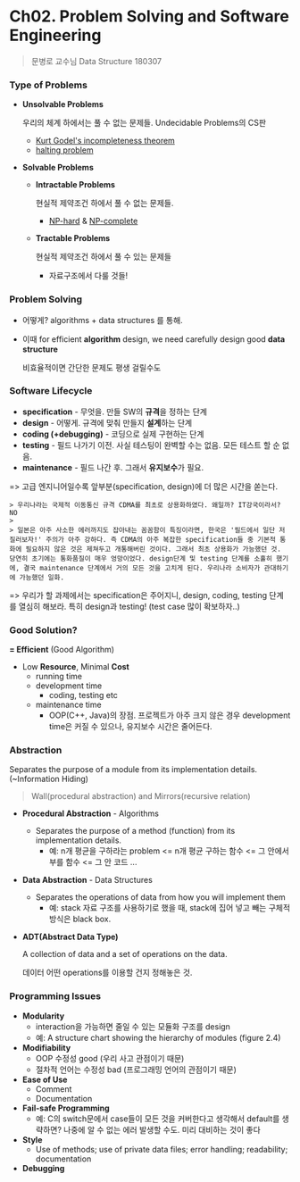 # Ch02. Problem Solving and Software Engineering

> 문병로 교수님 Data Structure 180307



### Type of Problems

- **Unsolvable Problems**

  우리의 체계 하에서는 풀 수 없는 문제들. Undecidable Problems의 CS판

  - [Kurt Godel's incompleteness theorem](https://en.wikipedia.org/wiki/G%C3%B6del%27s_incompleteness_theorems)
  - [halting problem](https://en.wikipedia.org/wiki/Halting_problem)

- **Solvable Problems**

  - **Intractable Problems**

    현실적 제약조건 하에서 풀 수 없는 문제들.

    - [NP-hard](https://en.wikipedia.org/wiki/NP-hardness) & [NP-complete](https://en.wikipedia.org/wiki/NP-completeness)

  - **Tractable Problems**

    현실적 제약조건 하에서 풀 수 있는 문제들

    - 자료구조에서 다룰 것들!



### Problem Solving

- 어떻게? algorithms + data structures 를 통해.

- 이때 for efficient **algorithm** design, we need carefully design good **data structure**

  비효율적이면 간단한 문제도 평생 걸릴수도



### Software Lifecycle

- **specification** - 무엇을. 만들 SW의 **규격**을 정하는 단계
- **design** - 어떻게. 규격에 맞춰 만들지 **설계**하는 단계
- **coding (+debugging)** - 코딩으로 실제 구현하는 단계
- **testing** - 필드 나가기 이전. 사실 테스팅이 완벽할 수는 없음. 모든 테스트 할 순 없음. 
- **maintenance** - 필드 나간 후. 그래서 **유지보수**가 필요.

=> 고급 엔지니어일수록 앞부분(specification, design)에 더 많은 시간을 쏟는다. 

	> 우리나라는 국제적 이동통신 규격 CDMA를 최초로 상용화하였다. 왜일까? IT강국이라서? NO
	>
	> 일본은 아주 사소한 에러까지도 잡아내는 꼼꼼함이 특징이라면, 한국은 '필드에서 일단 저질러보자!' 주의가 아주 강하다. 즉 CDMA의 아주 복잡한 specification들 중 기본적 통화에 필요하지 않은 것은 제쳐두고 개통해버린 것이다. 그래서 최초 상용화가 가능했던 것. 당연히 초기에는 통화품질이 매우 엉망이었다. design단계 및 testing 단계를 소홀히 했기에, 결국 maintenance 단계에서 거의 모든 것을 고치게 된다. 우리나라 소비자가 관대하기에 가능했던 일화.

=> 우리가 할 과제에서는 specification은 주어지니, design, coding, testing 단계를 열심히 해보라. 특히 design과 testing! (test case 많이 확보하자..)



### Good Solution?

**= Efficient** (Good Algorithm)

- Low **Resource**, Minimal **Cost**
  - running time
  - development time
    - coding, testing etc
  - maintenance time
    - OOP(C++, Java)의 장점. 프로젝트가 아주 크지 않은 경우 development time은 커질 수 있으나, 유지보수 시간은 줄어든다. 



### Abstraction

Separates the purpose of a module from its implementation details. (~Information Hiding)

> Wall(procedural abstraction) and Mirrors(recursive relation)

- **Procedural Abstraction** - Algorithms

  - Separates the purpose of a method (function) from its implementation details.
    - 예: n개 평균을 구하라는 problem <= n개 평균 구하는 함수 <= 그 안에서 부를 함수 <= 그 안 코드 ...

- **Data Abstraction** - Data Structures

  - Separates the operations of data from how you will implement them
    - 예: stack 자료 구조를 사용하기로 했을 때, stack에 집어 넣고 빼는 구체적 방식은 black box.

- **ADT(Abstract Data Type)**

  A collection of data and a set of operations on the data.

  데이터 어떤 operations를 이용할 건지 정해놓은 것.



### Programming Issues

- **Modularity**
  - interaction을 가능하면 줄일 수 있는 모듈화 구조를 design
  - 예: A structure chart showing the hierarchy of modules (figure 2.4)
- **Modifiability**
  - OOP 수정성 good (우리 사고 관점이기 때문)
  - 절차적 언어는 수정성 bad (프로그래밍 언어의 관점이기 때문)
- **Ease of Use**
  - Comment
  - Documentation
- **Fail-safe Programming**
  - 예: C의 switch문에서 case들이 모든 것을 커버한다고 생각해서 default를 생략하면? 나중에 알 수 없는 에러 발생할 수도. 미리 대비하는 것이 좋다
- **Style**
  - Use of methods; use of private data files; error handling; readability; documentation
- **Debugging**



